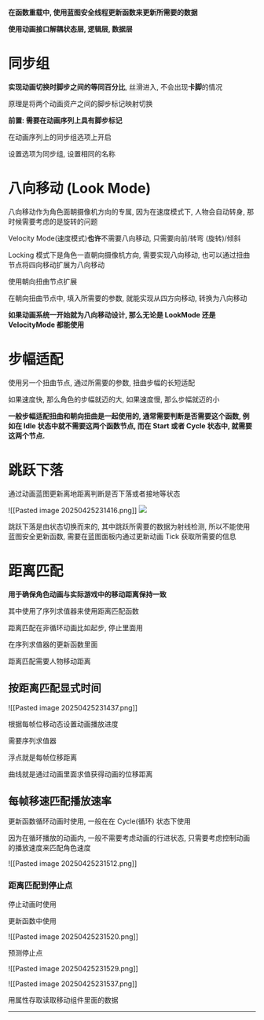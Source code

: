 **在函数重载中, 使用蓝图安全线程更新函数来更新所需要的数据**

**使用动画接口解耦状态层, 逻辑层, 数据层**

# 同步组

**实现动画切换时脚步之间的等同百分比**, 丝滑进入, 不会出现**卡脚**的情况

原理是将两个动画资产之间的脚步标记映射切换

**前置: 需要在动画序列上具有脚步标记**

在动画序列上的同步组选项上开启

设置选项为同步组, 设置相同的名称

# 八向移动 (Look Mode)

八向移动作为角色面朝摄像机方向的专属, 因为在速度模式下, 人物会自动转身, 那时候需要考虑的是旋转的问题

Velocity Mode(速度模式)**也许**不需要八向移动, 只需要向前/转弯 (旋转)/倾斜

Locking 模式下是角色一直朝向摄像机方向, 需要实现八向移动, 也可以通过扭曲节点将四向移动扩展为八向移动

使用朝向扭曲节点扩展

在朝向扭曲节点中, 填入所需要的参数, 就能实现从四方向移动, 转换为八向移动

**如果动画系统一开始就为八向移动设计, 那么无论是 LookMode 还是 VelocityMode 都能使用**

# 步幅适配

使用另一个扭曲节点, 通过所需要的参数, 扭曲步幅的长短适配

如果速度快, 那么角色的步幅就迈的大, 如果速度慢, 那么步幅就迈的小

**一般步幅适配扭曲和朝向扭曲是一起使用的, 通常需要判断是否需要这个函数, 例如在 Idle 状态中就不需要这两个函数节点, 而在 Start 或者 Cycle 状态中, 就需要这两个节点.**

# 跳跃下落

通过动画蓝图更新离地距离判断是否下落或者接地等状态

![[Pasted image 20250425231416.png]]
![](https://jsgqfsm5h1r9.sg.larksuite.com/space/api/box/stream/download/asynccode/?code=ZTQ1NmVlZTk3ZDk0OWUzNzY0YzlmM2M3MWMwM2Q4ZWRfcE1hSjY0NTlFZFlLUFdTeTlEeTF3eGxJcnY1UlJWTk5fVG9rZW46UUwyd2JPM0Rab1FxYWp4VGdzWGxZVEJoZ0xnXzE3NDU1OTM5NDM6MTc0NTU5NzU0M19WNA)

跳跃下落是由状态切换而来的, 其中跳跃所需要的数据为射线检测, 所以不能使用蓝图安全更新函数, 需要在蓝图面板内通过更新动画 Tick 获取所需要的信息

# 距离匹配

**用于确保角色动画与实际游戏中的移动距离保持一致**

其中使用了序列求值器来使用距离匹配函数

距离匹配在非循环动画比如起步, 停止里面用

在序列求值器的更新函数里面

距离匹配需要人物移动距离

## **按距离匹配显式时间**

![[Pasted image 20250425231437.png]]

根据每帧位移动态设置动画播放进度

需要序列求值器

浮点就是每帧位移距离

曲线就是通过动画里面求值获得动画的位移距离

## 每帧移速匹配播放速率

更新函数循环动画时使用, 一般在在 Cycle(循环) 状态下使用

因为在循环播放的动画内, 一般不需要考虑动画的行进状态, 只需要考虑控制动画的播放速度来匹配角色速度

![[Pasted image 20250425231512.png]]

### 距离匹配到停止点

停止动画时使用

更新函数中使用

![[Pasted image 20250425231520.png]]

预测停止点

![[Pasted image 20250425231529.png]]

![[Pasted image 20250425231537.png]]

用属性存取读取移动组件里面的数据

---
